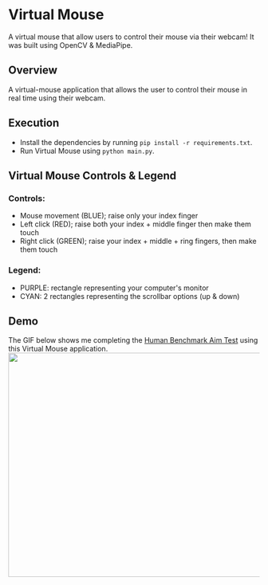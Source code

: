 # Virtual Mouse
A virtual mouse that allow users to control their mouse via their webcam! It was built using OpenCV & MediaPipe.
## Overview
A virtual-mouse application that allows the user to control their mouse in real time using their webcam.


## Execution
- Install the dependencies by running `pip install -r requirements.txt`.
- Run Virtual Mouse using `python main.py`.

## Virtual Mouse Controls & Legend
### Controls:
- Mouse movement (BLUE); raise only your index finger
- Left click (RED); raise both your index + middle finger then make them touch
- Right click (GREEN); raise your index + middle + ring fingers, then make them touch

### Legend:
- PURPLE: rectangle representing your computer's monitor
- CYAN: 2 rectangles representing the scrollbar options (up & down)

## Demo
The GIF below shows me completing the [Human Benchmark Aim Test](https://humanbenchmark.com/tests/aim) using this Virtual Mouse application. 
</br><img src="./output/sample.gif" width="800" height="450">